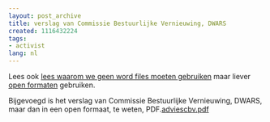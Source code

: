 ```yaml
---
layout: post_archive
title: verslag van Commissie Bestuurlijke Vernieuwing, DWARS
created: 1116432224
tags:
- activist
lang: nl
---
```

Lees ook [lees waarom we geen word files moeten gebruiken](http://www.gnu.org/philosophy/no-word-attachments.nl.html) maar liever [open formaten](http://www.oasis-open.org/home/index.php) gebruiken.

Bijgevoegd is het verslag van Commissie Bestuurlijke Vernieuwing, DWARS, maar dan in een open formaat, te weten, PDF.[adviescbv.pdf](/sites/bler.webschuur.com/files/adviescbv.pdf)
